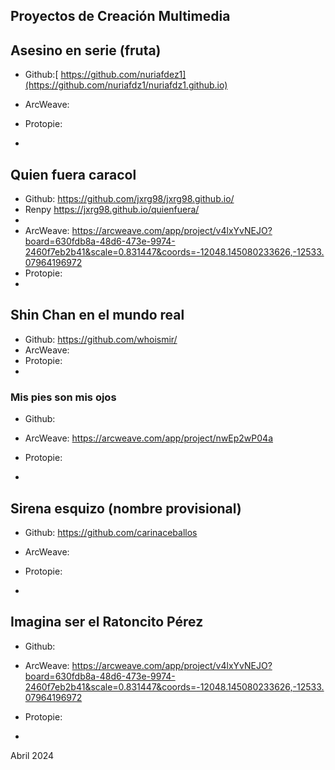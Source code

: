 
## Proyectos de Creación Multimedia


## Asesino en serie (fruta)
* Github:[ https://github.com/nuriafdez1](https://github.com/nuriafdz1/nuriafdz1.github.io)

* ArcWeave: 
* Protopie:
* 



## Quien fuera caracol
* Github:  https://github.com/jxrg98/jxrg98.github.io/
* Renpy https://jxrg98.github.io/quienfuera/
* 
* ArcWeave: https://arcweave.com/app/project/v4lxYvNEJO?board=630fdb8a-48d6-473e-9974-2460f7eb2b41&scale=0.831447&coords=-12048.145080233626,-12533.07964196972
* Protopie:
* 




## Shin Chan en el mundo real

* Github:  https://github.com/whoismir/
* ArcWeave:
* Protopie:
* 





### Mis pies son mis ojos


* Github:
* ArcWeave: https://arcweave.com/app/project/nwEp2wP04a

* Protopie:
* 

## Sirena esquizo (nombre provisional)

* Github:  https://github.com/carinaceballos
* ArcWeave: 

* Protopie:
* 



## Imagina ser el Ratoncito Pérez

* Github:
* ArcWeave: https://arcweave.com/app/project/v4lxYvNEJO?board=630fdb8a-48d6-473e-9974-2460f7eb2b41&scale=0.831447&coords=-12048.145080233626,-12533.07964196972

* Protopie:
* 




Abril 2024

